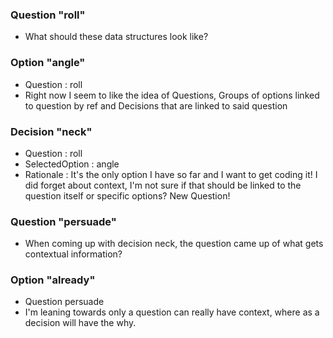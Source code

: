 ### Question "roll"
- What should these data structures look like?

### Option "angle"
- Question : roll
- Right now I seem to like the idea of Questions, Groups
of options linked to question by ref and Decisions that are
linked to said question

### Decision "neck"
- Question : roll
- SelectedOption : angle
- Rationale : It's the only option I have so far and
I want to get coding it! I did forget about context,
I'm not sure if that should be linked to the question
itself or specific options? New Question!

### Question "persuade"
- When coming up with decision neck, the question came
up of what gets contextual information?

### Option "already"
- Question persuade
- I'm leaning towards only a question can really have context, where as a decision
will have the why.